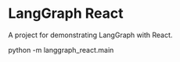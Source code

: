 # LangGraph React

A project for demonstrating LangGraph with React.

python -m langgraph_react.main
